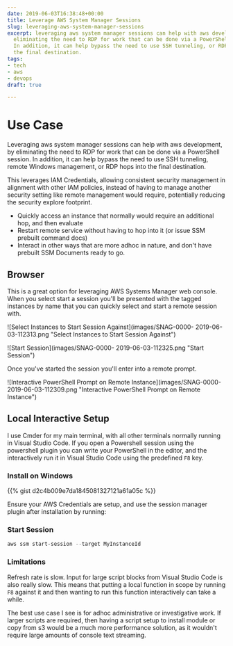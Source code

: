 ```yaml
---
date: 2019-06-03T16:38:48+00:00
title: Leverage AWS System Manager Sessions
slug: leveraging-aws-system-manager-sessions
excerpt: leveraging aws system manager sessions can help with aws development, by
  eliminating the need to RDP for work that can be done via a PowerShell session.
  In addition, it can help bypass the need to use SSH tunneling, or RDP hops into
  the final destination.
tags:
- tech
- aws
- devops
draft: true

---
```

# Use Case

Leveraging aws system manager sessions can help with aws development, by eliminating the need to RDP for work that can be done via a PowerShell session. In addition, it can help bypass the need to use SSH tunneling, remote Windows management, or RDP hops into the final destination.

This leverages IAM Credentials, allowing consistent security management in alignment with other IAM policies, instead of having to manage another security setting like remote management would require, potentially reducing the security explore footprint.

* Quickly access an instance that normally would require an additional hop, and then evaluate
* Restart remote service without having to hop into it (or issue SSM prebuilt command docs)
* Interact in other ways that are more adhoc in nature, and don't have prebuilt SSM Documents ready to go.

## Browser

This is a great option for leveraging AWS Systems Manager web console. When you select start a session you'll be presented with the tagged instances by name that you can quickly select and start a remote session with. 

![Select Instances to Start Session Against](images/SNAG-0000- 2019-06-03-112313.png "Select Instances to Start Session Against")

![Start Session](images/SNAG-0000- 2019-06-03-112325.png "Start Session")

Once you've started the session you'll enter into a remote prompt. 

![Interactive PowerShell Prompt on Remote Instance](images/SNAG-0000- 2019-06-03-112309.png "Interactive PowerShell Prompt on Remote Instance")

## Local Interactive Setup

I use Cmder for my main terminal, with all other terminals normally running in Visual Studio Code. If you open a Powershell session using the powershell plugin you can write your PowerShell in the editor, and the interactively run it in Visual Studio Code using the predefined `F8` key.

### Install on Windows

{{% gist d2c4b009e7da1845081327121a61a05c %}}

Ensure your AWS Credentials are setup, and use the session manager plugin after installation by running:

### Start Session

```powershell
aws ssm start-session --target MyInstanceId
```

### Limitations

Refresh rate is slow. Input for large script blocks from Visual Studio Code is also really slow. This means that putting a local function in scope by running `F8` against it and then wanting to run this function interactively can take a while.

The best use case I see is for adhoc administrative or investigative work. If larger scripts are required, then having a script setup to install module or copy from s3 would be a much more performance solution, as it wouldn't require large amounts of console text streaming.